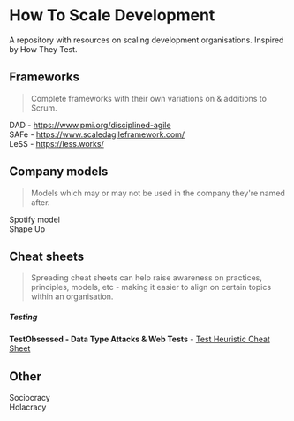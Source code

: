# How To Scale Development
A repository with resources on scaling development organisations. Inspired by How They Test.<br>


## Frameworks
> Complete frameworks with their own variations on & additions to Scrum.

DAD  - https://www.pmi.org/disciplined-agile <br>
SAFe - https://www.scaledagileframework.com/ <br>
LeSS - https://less.works/ <br>

## Company models
> Models which may or may not be used in the company they're named after.  

Spotify model <br>
Shape Up <br>

## Cheat sheets
> Spreading cheat sheets can help raise awareness on practices, principles, models, etc - making it easier to align on certain topics within an organisation.  

##### Testing
**TestObsessed - Data Type Attacks & Web Tests** - [Test Heuristic Cheat Sheet](https://testobsessed.com/wp-content/uploads/2011/04/testheuristicscheatsheetv1.pdf)

## Other
Sociocracy <br>
Holacracy <br>
 
